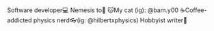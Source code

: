 <!---
- 👋 Hi, I’m @jhruvsphysics
- 👀 I’m interested in ...
- 🌱 I’m currently learning ...
- 💞️ I’m looking to collaborate on ...
- 📫 How to reach me ...


jhruvsphysics/jhruvsphysics is a ✨ special ✨ repository because its `README.md` (this file) appears on your GitHub profile.
You can click the Preview link to take a look at your changes.
--->

Software developer💻 
Nemesis to🥒 
🐱My cat (ig): @bam.y00 
☕Coffee-addicted physics nerd👓(ig: @hilbertxphysics) 
Hobbyist writer📖
